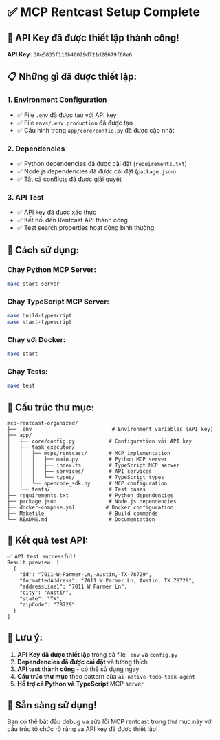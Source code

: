 # ✅ MCP Rentcast Setup Complete

## 🎉 API Key đã được thiết lập thành công!

**API Key:** `38e5835f110b46029d721d28679f68e6`

## 📋 Những gì đã được thiết lập:

### 1. **Environment Configuration**
- ✅ File `.env` đã được tạo với API key
- ✅ File `envs/.env.production` đã được tạo
- ✅ Cấu hình trong `app/core/config.py` đã được cập nhật

### 2. **Dependencies**
- ✅ Python dependencies đã được cài đặt (`requirements.txt`)
- ✅ Node.js dependencies đã được cài đặt (`package.json`)
- ✅ Tất cả conflicts đã được giải quyết

### 3. **API Test**
- ✅ API key đã được xác thực
- ✅ Kết nối đến Rentcast API thành công
- ✅ Test search properties hoạt động bình thường

## 🚀 Cách sử dụng:

### **Chạy Python MCP Server:**
```bash
make start-server
```

### **Chạy TypeScript MCP Server:**
```bash
make build-typescript
make start-typescript
```

### **Chạy với Docker:**
```bash
make start
```

### **Chạy Tests:**
```bash
make test
```

## 🔧 Cấu trúc thư mục:

```
mcp-rentcast-organized/
├── .env                          # Environment variables (API key)
├── app/
│   ├── core/config.py           # Configuration với API key
│   ├── task_executor/
│   │   ├── mcps/rentcast/       # MCP implementation
│   │   │   ├── main.py          # Python MCP server
│   │   │   ├── index.ts         # TypeScript MCP server
│   │   │   ├── services/        # API services
│   │   │   └── types/           # TypeScript types
│   │   └── opencode_sdk.py      # MCP configuration
│   └── tests/                   # Test cases
├── requirements.txt             # Python dependencies
├── package.json                 # Node.js dependencies
├── docker-compose.yml          # Docker configuration
├── Makefile                     # Build commands
└── README.md                    # Documentation
```

## 🎯 Kết quả test API:

```
✅ API test successful!
Result preview: [
  {
    "id": "7011-W-Parmer-Ln,-Austin,-TX-78729",
    "formattedAddress": "7011 W Parmer Ln, Austin, TX 78729",
    "addressLine1": "7011 W Parmer Ln",
    "city": "Austin",
    "state": "TX",
    "zipCode": "78729"
  }
]
```

## 📝 Lưu ý:

1. **API Key đã được thiết lập** trong cả file `.env` và `config.py`
2. **Dependencies đã được cài đặt** và tương thích
3. **API test thành công** - có thể sử dụng ngay
4. **Cấu trúc thư mục** theo pattern của `ai-native-todo-task-agent`
5. **Hỗ trợ cả Python và TypeScript** MCP server

## 🎉 Sẵn sàng sử dụng!

Bạn có thể bắt đầu debug và sửa lỗi MCP rentcast trong thư mục này với cấu trúc tổ chức rõ ràng và API key đã được thiết lập!

